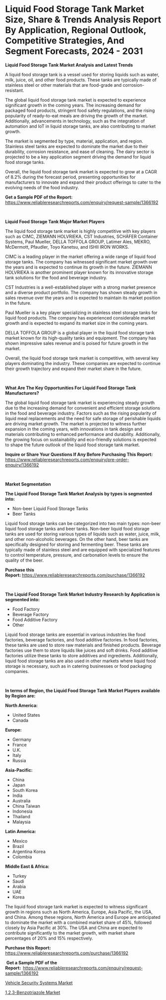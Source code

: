 <p><h1>Liquid Food Storage Tank Market Size, Share & Trends Analysis Report By Application, Regional Outlook, Competitive Strategies, And Segment Forecasts, 2024 - 2031</h1></p><p><strong>Liquid Food Storage Tank Market Analysis and Latest Trends</strong></p>
<p><p>A liquid food storage tank is a vessel used for storing liquids such as water, milk, juice, oil, and other food products. These tanks are typically made of stainless steel or other materials that are food-grade and corrosion-resistant.</p><p>The global liquid food storage tank market is expected to experience significant growth in the coming years. The increasing demand for packaged food products, stringent food safety regulations, and the rising popularity of ready-to-eat meals are driving the growth of the market. Additionally, advancements in technology, such as the integration of automation and IoT in liquid storage tanks, are also contributing to market growth.</p><p>The market is segmented by type, material, application, and region. Stainless steel tanks are expected to dominate the market due to their durability, corrosion resistance, and ease of cleaning. The dairy sector is projected to be a key application segment driving the demand for liquid food storage tanks.</p><p>Overall, the liquid food storage tank market is expected to grow at a CAGR of 8.2% during the forecast period, presenting opportunities for manufacturers to innovate and expand their product offerings to cater to the evolving needs of the food industry.</p></p>
<p><strong>Get a Sample PDF of the Report:&nbsp;</strong> <a href="https://www.reliableresearchreports.com/enquiry/request-sample/1366192">https://www.reliableresearchreports.com/enquiry/request-sample/1366192</a></p>
<p>&nbsp;</p>
<p><strong>Liquid Food Storage Tank Major Market Players</strong></p>
<p><p>The liquid food storage tank market is highly competitive with key players such as CIMC, ZIEMANN HOLVRIEKA, CST Industries, SCHÄFER Container Systems, Paul Mueller, DELLA TOFFOLA GROUP, Latimer Ales, MEKRO, McDermott, Pfaudler, Toyo Kanetsu, and ISHII IRON WORKS. </p><p>CIMC is a leading player in the market offering a wide range of liquid food storage tanks. The company has witnessed significant market growth over the years and is expected to continue its growth in the future. ZIEMANN HOLVRIEKA is another prominent player known for its innovative storage tank solutions for the food and beverage industry. </p><p>CST Industries is a well-established player with a strong market presence and a diverse product portfolio. The company has shown steady growth in sales revenue over the years and is expected to maintain its market position in the future. </p><p>Paul Mueller is a key player specializing in stainless steel storage tanks for liquid food products. The company has experienced considerable market growth and is expected to expand its market size in the coming years. </p><p>DELLA TOFFOLA GROUP is a global player in the liquid food storage tank market known for its high-quality tanks and equipment. The company has shown impressive sales revenue and is poised for future growth in the market. </p><p>Overall, the liquid food storage tank market is competitive, with several key players dominating the industry. These companies are expected to continue their growth trajectory and expand their market share in the future.</p></p>
<p>&nbsp;</p>
<p><strong>What Are The Key Opportunities For Liquid Food Storage Tank Manufacturers?</strong></p>
<p><p>The global liquid food storage tank market is experiencing steady growth due to the increasing demand for convenient and efficient storage solutions in the food and beverage industry. Factors such as the rising popularity of liquid meal replacements and the need for safe storage of perishable liquids are driving market growth. The market is projected to witness further expansion in the coming years, with innovations in tank design and materials contributing to enhanced performance and durability. Additionally, the growing focus on sustainability and eco-friendly solutions is expected to shape the future outlook of the liquid food storage tank market.</p></p>
<p><strong>Inquire or Share Your Questions If Any Before Purchasing This Report:</strong> <a href="https://www.reliableresearchreports.com/enquiry/pre-order-enquiry/1366192">https://www.reliableresearchreports.com/enquiry/pre-order-enquiry/1366192</a></p>
<p>&nbsp;</p>
<p><strong>Market Segmentation</strong></p>
<p><strong>The Liquid Food Storage Tank Market Analysis by types is segmented into:</strong></p>
<p><ul><li>Non-beer Liquid Food Storage Tanks</li><li>Beer Tanks</li></ul></p>
<p><p>Liquid food storage tanks can be categorized into two main types: non-beer liquid food storage tanks and beer tanks. Non-beer liquid food storage tanks are used for storing various types of liquids such as water, juice, milk, and other non-alcoholic beverages. On the other hand, beer tanks are specifically designed for storing and fermenting beer. These tanks are typically made of stainless steel and are equipped with specialized features to control temperature, pressure, and carbonation levels to ensure the quality of the beer.</p></p>
<p><strong>Purchase this Report:&nbsp;</strong><a href="https://www.reliableresearchreports.com/purchase/1366192">https://www.reliableresearchreports.com/purchase/1366192</a></p>
<p>&nbsp;</p>
<p><strong>The Liquid Food Storage Tank Market Industry Research by Application is segmented into:</strong></p>
<p><ul><li>Food Factory</li><li>Beverage Factory</li><li>Food Additive Factory</li><li>Other</li></ul></p>
<p><p>Liquid food storage tanks are essential in various industries like food factories, beverage factories, and food additive factories. In food factories, these tanks are used to store raw materials and finished products. Beverage factories use them to store liquids like juices and soft drinks. Food additive factories utilize these tanks to store additives and ingredients. Additionally, liquid food storage tanks are also used in other markets where liquid food storage is necessary, such as in catering businesses or food packaging companies.</p></p>
<p>&nbsp;</p>
<p><strong>In terms of Region, the Liquid Food Storage Tank Market Players available by Region are:</strong></p>
<p>
    <p> <strong> North America: </strong>
        <ul>
            <li>United States</li>
            <li>Canada</li>
        </ul>
        </p> 
    <p> <strong> Europe: </strong>
        <ul>
            <li>Germany</li>
            <li>France</li>
            <li>U.K.</li>
            <li>Italy</li>
            <li>Russia</li>
        </ul>
        </p> 
    <p> <strong> Asia-Pacific: </strong>
        <ul>
            <li>China</li>
            <li>Japan</li>
            <li>South Korea</li>
            <li>India</li>
            <li>Australia</li>
            <li>China Taiwan</li>
            <li>Indonesia</li>
            <li>Thailand</li>
            <li>Malaysia</li>
        </ul>
        </p> 
    <p> <strong> Latin America: </strong>
        <ul>
            <li>Mexico</li>
            <li>Brazil</li>
            <li>Argentina Korea</li>
            <li>Colombia</li>
        </ul>
        </p> 
    <p> <strong> Middle East & Africa: </strong>
        <ul>
            <li>Turkey</li>
            <li>Saudi</li>
            <li>Arabia</li>
            <li>UAE</li>
            <li>Korea</li>
        </ul>
    </p>
    </p>
<p><p>The liquid food storage tank market is expected to witness significant growth in regions such as North America, Europe, Asia Pacific, the USA, and China. Among these regions, North America and Europe are anticipated to dominate the market with a combined market share of 45%, followed closely by Asia Pacific at 30%. The USA and China are expected to contribute significantly to the market growth, with market share percentages of 20% and 15% respectively.</p></p>
<p><strong>Purchase this Report: </strong><a href="https://www.reliableresearchreports.com/purchase/1366192">https://www.reliableresearchreports.com/purchase/1366192</a></p>
<p>&nbsp;<strong>Get a Sample PDF of the Report:&nbsp;&nbsp;</strong><a href="https://www.reliableresearchreports.com/enquiry/request-sample/1366192">https://www.reliableresearchreports.com/enquiry/request-sample/1366192</a></p>
<p><strong></strong></p>
<p><p><a href="https://issuu.com/reportprime-2/docs/vehicle-security-systems-market-size-2030.pptx">Vehicle Security Systems Market</a></p><p><a href="https://issuu.com/reportprime-2/docs/123-benzotriazole-market-size-2030.pptx">1,2,3-Benzotriazole Market</a></p></p>